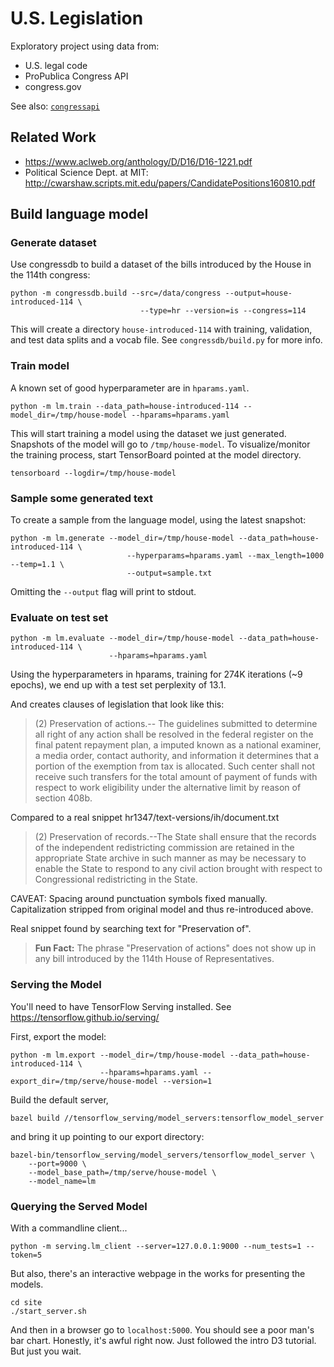# U.S. Legislation

Exploratory project using data from:

* U.S. legal code
* ProPublica Congress API
* congress.gov

See also: [`congressapi`](https://github.com/kjchavez/congressapi)

## Related Work

* https://www.aclweb.org/anthology/D/D16/D16-1221.pdf
* Political Science Dept. at MIT: http://cwarshaw.scripts.mit.edu/papers/CandidatePositions160810.pdf

## Build language model

### Generate dataset
Use congressdb to build a dataset of the bills introduced by the House in the 114th congress:

```
python -m congressdb.build --src=/data/congress --output=house-introduced-114 \
                             --type=hr --version=is --congress=114
```

This will create a directory `house-introduced-114` with training, validation, and test data splits and a vocab file. See `congressdb/build.py` for more info.

### Train model

A known set of good hyperparameter are in `hparams.yaml`.

```
python -m lm.train --data_path=house-introduced-114 --model_dir=/tmp/house-model --hparams=hparams.yaml
```

This will start training a model using the dataset we just generated. Snapshots of the model will go to `/tmp/house-model`.
To visualize/monitor the training process, start TensorBoard pointed at the model directory.

```
tensorboard --logdir=/tmp/house-model
```


### Sample some generated text

To create a sample from the language model, using the latest snapshot:

```
python -m lm.generate --model_dir=/tmp/house-model --data_path=house-introduced-114 \
                          --hyperparams=hparams.yaml --max_length=1000 --temp=1.1 \
                          --output=sample.txt
```

Omitting the `--output` flag will print to stdout.

### Evaluate on test set

```
python -m lm.evaluate --model_dir=/tmp/house-model --data_path=house-introduced-114 \
                      --hparams=hparams.yaml
```

Using the hyperparameters in hparams, training for 274K iterations (~9 epochs),
we end up with a test set perplexity of 13.1.

And creates clauses of legislation that look like this:

>  (2) Preservation of actions.-- The guidelines submitted to 
>  determine all right of any action shall be resolved in the 
>  federal register on the final patent repayment plan, a imputed 
>  known as a national examiner, a media order, contact authority, 
>  and information it determines that a portion of the exemption 
>  from tax is allocated. Such center shall not receive such 
>  transfers for the total amount of payment of funds with 
>  respect to work eligibility under the alternative limit by 
>  reason of section 408b. 

Compared to a real snippet hr1347/text-versions/ih/document.txt

>  (2) Preservation of records.--The State shall ensure that 
>  the records of the independent redistricting commission are 
>  retained in the appropriate State archive in such manner as may 
>  be necessary to enable the State to respond to any civil action 
>  brought with respect to Congressional redistricting in the 
>  State.

CAVEAT:
Spacing around punctuation symbols fixed manually. Capitalization stripped from original
model and thus re-introduced above.

Real snippet found by searching text for "Preservation of". 

> **Fun Fact:** The phrase "Preservation of actions"
> does not show up in any bill introduced by the 114th House of Representatives.

### Serving the Model

You'll need to have TensorFlow Serving installed. See https://tensorflow.github.io/serving/


First, export the model:

```
python -m lm.export --model_dir=/tmp/house-model --data_path=house-introduced-114 \
                    --hparams=hparams.yaml --export_dir=/tmp/serve/house-model --version=1
```

Build the default server,

```
bazel build //tensorflow_serving/model_servers:tensorflow_model_server
```

and bring it up pointing to our export directory:

```
bazel-bin/tensorflow_serving/model_servers/tensorflow_model_server \
	--port=9000 \
	--model_base_path=/tmp/serve/house-model \
	--model_name=lm
```


### Querying the Served Model

With a commandline client...

```
python -m serving.lm_client --server=127.0.0.1:9000 --num_tests=1 --token=5
```

But also, there's an interactive webpage in the works for presenting the models.

```
cd site
./start_server.sh
```

And then in a browser go to `localhost:5000`. You should see a poor man's bar chart.
Honestly, it's awful right now. Just followed the intro D3 tutorial. But just you wait.
